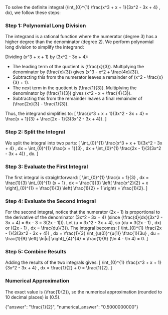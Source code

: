 

To solve the definite integral \(\int_{0}^{1} \frac{x^3 + x + 1}{3x^2 - 3x + 4} \, dx\), we follow these steps:

### Step 1: Polynomial Long Division
The integrand is a rational function where the numerator (degree 3) has a higher degree than the denominator (degree 2). We perform polynomial long division to simplify the integrand:

Dividing \(x^3 + x + 1\) by \(3x^2 - 3x + 4\):
- The leading term of the quotient is \(\frac{x}{3}\). Multiplying the denominator by \(\frac{x}{3}\) gives \(x^3 - x^2 + \frac{4x}{3}\).
- Subtracting this from the numerator leaves a remainder of \(x^2 - \frac{x}{3} + 1\).
- The next term in the quotient is \(\frac{1}{3}\). Multiplying the denominator by \(\frac{1}{3}\) gives \(x^2 - x + \frac{4}{3}\).
- Subtracting this from the remainder leaves a final remainder of \(\frac{2x}{3} - \frac{1}{3}\).

Thus, the integrand simplifies to:
\[
\frac{x^3 + x + 1}{3x^2 - 3x + 4} = \frac{x + 1}{3} + \frac{2x - 1}{3(3x^2 - 3x + 4)}.
\]

### Step 2: Split the Integral
We split the integral into two parts:
\[
\int_{0}^{1} \frac{x^3 + x + 1}{3x^2 - 3x + 4} \, dx = \int_{0}^{1} \frac{x + 1}{3} \, dx + \int_{0}^{1} \frac{2x - 1}{3(3x^2 - 3x + 4)} \, dx.
\]

### Step 3: Evaluate the First Integral
The first integral is straightforward:
\[
\int_{0}^{1} \frac{x + 1}{3} \, dx = \frac{1}{3} \int_{0}^{1} (x + 1) \, dx = \frac{1}{3} \left[ \frac{x^2}{2} + x \right]_{0}^{1} = \frac{1}{3} \left( \frac{1}{2} + 1 \right) = \frac{1}{2}.
\]

### Step 4: Evaluate the Second Integral
For the second integral, notice that the numerator \(2x - 1\) is proportional to the derivative of the denominator \(3x^2 - 3x + 4\) (since \(\frac{d}{dx}(3x^2 - 3x + 4) = 6x - 3 = 3(2x - 1)\)). Let \(u = 3x^2 - 3x + 4\), so \(du = 3(2x - 1) \, dx\) or \((2x - 1) \, dx = \frac{du}{3}\). The integral becomes:
\[
\int_{0}^{1} \frac{2x - 1}{3(3x^2 - 3x + 4)} \, dx = \frac{1}{3} \int_{u(0)}^{u(1)} \frac{1}{3u} \, du = \frac{1}{9} \left[ \ln|u| \right]_{4}^{4} = \frac{1}{9} (\ln 4 - \ln 4) = 0.
\]

### Step 5: Combine Results
Adding the results of the two integrals gives:
\[
\int_{0}^{1} \frac{x^3 + x + 1}{3x^2 - 3x + 4} \, dx = \frac{1}{2} + 0 = \frac{1}{2}.
\]

### Numerical Approximation
The exact value is \(\frac{1}{2}\), so the numerical approximation (rounded to 10 decimal places) is \(0.5\).

{"answer": "\\frac{1}{2}", "numerical_answer": "0.5000000000"}